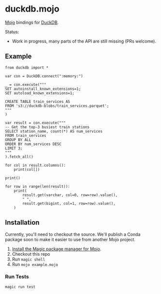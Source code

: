 # duckdb.mojo

[Mojo](https://www.modular.com/mojo) bindings for [DuckDB](https://duckdb.org/).

Status:
- Work in progress, many parts of the API are still missing (PRs welcome).

## Example

```mojo
from duckdb import *

var con = DuckDB.connect(":memory:")

_ = con.execute("""
SET autoinstall_known_extensions=1;
SET autoload_known_extensions=1;

CREATE TABLE train_services AS
FROM 's3://duckdb-blobs/train_services.parquet';
"""
)

var result = con.execute("""
-- Get the top-3 busiest train stations
SELECT station_name, count(*) AS num_services
FROM train_services
GROUP BY ALL
ORDER BY num_services DESC
LIMIT 3;
"""
).fetch_all()

for col in result.columns():
    print(col[])

print()

for row in range(len(result)):
    print(
        result.get(varchar, col=0, row=row).value(),
        " ",
        result.get(bigint, col=1, row=row).value(),
    )
```

## Installation

Currently, you'll need to checkout the source. We'll publish a Conda package soon to make it easier to use from another Mojo project.

1. [Install the Magic package manager for Mojo](https://docs.modular.com/mojo/manual/get-started#1-install-mojo).
2. Checkout this repo
3. Run `magic shell`
4. Run `mojo example.mojo`

### Run Tests

```shell
magic run test
```